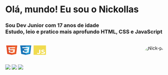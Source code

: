 ### <h1>Olá, mundo! Eu sou o Nickollas</h1>

<h3>Sou Dev Junior com 17 anos de idade<br>
Estudo, leio e pratico mais aprofundo HTML, CSS e JavaScript</h3>
<div style="display: inline_block"><br>
  <img align="center" alt="Nick-HTML" height="30" width="40" src="https://raw.githubusercontent.com/devicons/devicon/master/icons/html5/html5-original.svg">
  <img align="center" alt="Nick-CSS" height="30" width="40" src="https://raw.githubusercontent.com/devicons/devicon/master/icons/css3/css3-original.svg">
  <img align="center" alt="Nick-Js" height="30" width="40" src="https://raw.githubusercontent.com/devicons/devicon/master/icons/javascript/javascript-plain.svg">
  <img align="right" alt="Nick-pic" height="150" style="border-radius:50px;" src="https://cdn.discordapp.com/attachments/844702809580372070/1087071802930499695/Design_sem_nome.gif">
</div>
  
  ##
 
  <a href="https://instagram.com/professornick_2k22" target="_blank"><img src="https://img.shields.io/badge/-Instagram-%23E4405F?style=for-the-badge&logo=instagram&logoColor=white" target="_blank"></a>
  <a href = "mailto:contatonickollasgs@gmail.com"><img src="https://img.shields.io/badge/-Gmail-%23333?style=for-the-badge&logo=gmail&logoColor=white" target="_blank"></a>
  <a href="https://www.linkedin.com/in/nickollas-silva-642109257/" target="_blank"><img src="https://img.shields.io/badge/-LinkedIn-%230077B5?style=for-the-badge&logo=linkedin&logoColor=white" target="_blank"></a> 
  
</div>
